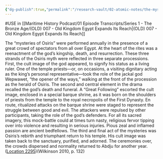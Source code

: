 ```yaml
---
{"dg-publish":true,"permalink":"/research-vault/02-atomic-notes/the-mysteries-of-osiris-used-a-barque-shrine-and-featured-a-mock-battle-to-depict-good-v-evil/"}
---
```


#USE in [[Maritime History Podcast/01 Episode Transcripts/Series 1 - The Bronze Age/(OLD) 007 - Old Kingdom Egypt Expands Its Reach\|(OLD) 007 - Old Kingdom Egypt Expands Its Reach]]

The “mysteries of Osiris” were performed annually in the presence of a great crowd of spectators from all over Egypt. At the heart of the rites was a reenactment of the god’s kingship, death, and resurrection. These three strands of the Osiris myth were reflected in three separate processions. First, the cult image of the god appeared, to signify his status as a living ruler. One of the temple priests—or, on occasions, a visiting dignitary acting as the king’s personal representative—took the role of the jackal god Wepwawet, “the opener of the ways,” walking at the front of the procession as the herald of Osiris. The second and central element in the drama recalled the god’s death and funeral. A “Great Following” escorted the cult image, enclosed in a special barque shrine, as it was born on the shoulders of priests from the temple to the royal necropolis of the First Dynasty. En route, ritualized attacks on the barque shrine were staged to represent the struggle between good and evil. The attackers were repulsed by other participants, taking the role of the god’s defenders. For all its sacred imagery, this mock-battle could at times turn nasty, religious fervor tipping over into violence and resulting in serious injuries. Pious zeal and inflamed passion are ancient bedfellows. The third and final act of the mysteries was Osiris’s rebirth and triumphant return to his temple. His cult image was taken back to the sanctuary, purified, and adorned. The ceremonies over, the crowds dispersed and normality returned to Abdju for another year. ([Location 2295](https://readwise.io/to_kindle?action=open&asin=B004FGMZAI&location=2295))(Wilkinson 2010, p. 132)